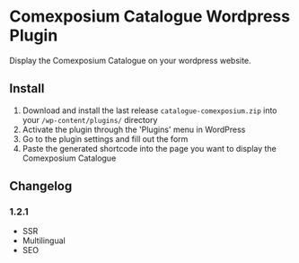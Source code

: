 # Comexposium Catalogue Wordpress Plugin

Display the Comexposium Catalogue on your wordpress website.

## Install

1. Download and install the last release `catalogue-comexposium.zip` into your `/wp-content/plugins/` directory
2. Activate the plugin through the 'Plugins' menu in WordPress
3. Go to the plugin settings and fill out the form
4. Paste the generated shortcode into the page you want to display the Comexposium Catalogue

## Changelog

### 1.2.1

- SSR
- Multilingual
- SEO
